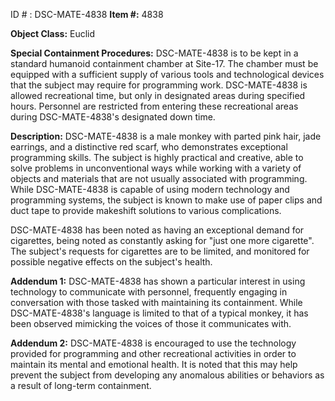 ID # : DSC-MATE-4838
**Item #:** 4838

**Object Class:** Euclid

**Special Containment Procedures:** DSC-MATE-4838 is to be kept in a standard humanoid containment chamber at Site-17. The chamber must be equipped with a sufficient supply of various tools and technological devices that the subject may require for programming work. DSC-MATE-4838 is allowed recreational time, but only in designated areas during specified hours. Personnel are restricted from entering these recreational areas during DSC-MATE-4838's designated down time.

**Description:** DSC-MATE-4838 is a male monkey with parted pink hair, jade earrings, and a distinctive red scarf, who demonstrates exceptional programming skills. The subject is highly practical and creative, able to solve problems in unconventional ways while working with a variety of objects and materials that are not usually associated with programming. While DSC-MATE-4838 is capable of using modern technology and programming systems, the subject is known to make use of paper clips and duct tape to provide makeshift solutions to various complications. 

DSC-MATE-4838 has been noted as having an exceptional demand for cigarettes, being noted as constantly asking for "just one more cigarette". The subject's requests for cigarettes are to be limited, and monitored for possible negative effects on the subject's health.

**Addendum 1:** DSC-MATE-4838 has shown a particular interest in using technology to communicate with personnel, frequently engaging in conversation with those tasked with maintaining its containment. While DSC-MATE-4838's language is limited to that of a typical monkey, it has been observed mimicking the voices of those it communicates with. 

**Addendum 2:** DSC-MATE-4838 is encouraged to use the technology provided for programming and other recreational activities in order to maintain its mental and emotional health. It is noted that this may help prevent the subject from developing any anomalous abilities or behaviors as a result of long-term containment.